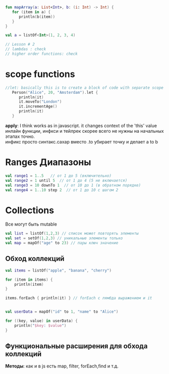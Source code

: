 ```kotlin
fun mapArray(a: List<Int>, b: (i: Int) -> Int) {
   for (item in a) {
      println(b(item))
   }
}

val a = listOf<Int>(1, 2, 3, 4)

// Lesson # 2
// lambdas : check
// higher order functions: check
```


# scope functions
```kotlin
//let: basically this is to create a block of code with separate scope that works on an object
   Person("Alice", 20, "Amsterdam").let {
      println(it)
      it.moveTo("London")
      it.incrementAge()
      println(it)
   }
```


**apply**: I think works as in javascript. it changes context of the 'this' value <br>
инлайн функции, инфкси и тейлрек скорее всего не нужны на начальных этапах точно. <br>
инфикс просто синтакс.сахар вместо .to убирает точку и делает a to b

# Ranges Диапазоны

```kotlin
val range1 = 1..5   // от 1 до 5 (включительно)
val range2 = 1 until 5  // от 1 до 4 (5 не включается)
val range3 = 10 downTo 1  // от 10 до 1 (в обратном порядке)
val range4 = 1..10 step 2  // от 1 до 10 с шагом 2
```

# Collections
Все могут быть mutable <br>

```kotlin
val list = listOf(1,2,3) // список может повторять элементы
val set = setOf(1,2,3) // уникальные элементы только
val map = mapOf("age" to 23) // пары ключ значение
```

## Обход коллекций

```kotlin
val items = listOf("apple", "banana", "cherry")

for (item in items) {
    println(item)
}

items.forEach { println(it) } // forEach с лямбда выражением и it


val userData = mapOf("id" to 1, "name" to "Alice")

for ((key, value) in userData) {
    println("$key: $value")
}

```

## Функциональные расширения для обхода коллекций

**Методы**: как и в js есть map, filter, forEach,find и т.д.
